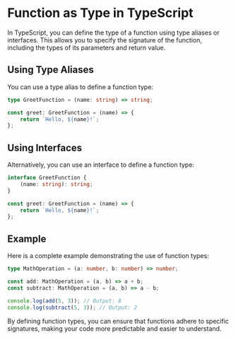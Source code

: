 # Function as Type in TypeScript

In TypeScript, you can define the type of a function using type aliases or interfaces. This allows you to specify the signature of the function, including the types of its parameters and return value.

## Using Type Aliases

You can use a type alias to define a function type:

```typescript
type GreetFunction = (name: string) => string;

const greet: GreetFunction = (name) => {
    return `Hello, ${name}!`;
};
```

## Using Interfaces

Alternatively, you can use an interface to define a function type:

```typescript
interface GreetFunction {
    (name: string): string;
}

const greet: GreetFunction = (name) => {
    return `Hello, ${name}!`;
};
```

## Example

Here is a complete example demonstrating the use of function types:

```typescript
type MathOperation = (a: number, b: number) => number;

const add: MathOperation = (a, b) => a + b;
const subtract: MathOperation = (a, b) => a - b;

console.log(add(5, 3)); // Output: 8
console.log(subtract(5, 3)); // Output: 2
```

By defining function types, you can ensure that functions adhere to specific signatures, making your code more predictable and easier to understand.